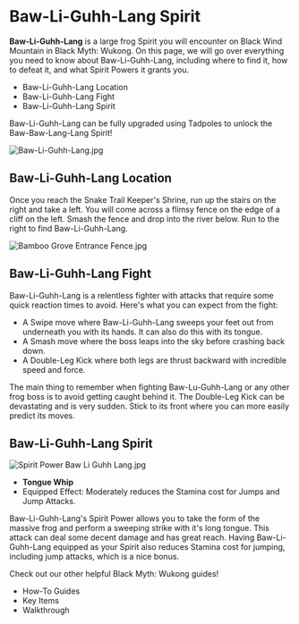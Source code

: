 # Baw-Li-Guhh-Lang Spirit

**Baw-Li-Guhh-Lang** is a large frog Spirit you will encounter on Black Wind Mountain in Black Myth: Wukong. On this page, we will go over everything you need to know about Baw-Li-Guhh-Lang, including where to find it, how to defeat it, and what Spirit Powers it grants you. 

  * Baw-Li-Guhh-Lang Location
  * Baw-Li-Guhh-Lang Fight
  * Baw-Li-Guhh-Lang Spirit

Baw-Li-Guhh-Lang can be fully upgraded using Tadpoles to unlock the Baw-Baw-Lang-Lang Spirit!

![Baw-Li-Guhh-Lang.jpg](https://oyster.ignimgs.com/mediawiki/apis.ign.com/black-myth-wukong/d/df/Baw-Li-Guhh-Lang.jpg)

## Baw-Li-Guhh-Lang Location

Once you reach the Snake Trail Keeper's Shrine, run up the stairs on the right and take a left. You will come across a flimsy fence on the edge of a cliff on the left. Smash the fence and drop into the river below. Run to the right to find Baw-Li-Guhh-Lang. 

![Bamboo Grove Entrance Fence.jpg](https://oyster.ignimgs.com/mediawiki/apis.ign.com/black-myth-wukong/c/cf/Bamboo_Grove_Entrance_Fence.jpg)

## Baw-Li-Guhh-Lang Fight

Baw-Li-Guhh-Lang is a relentless fighter with attacks that require some quick reaction times to avoid. Here's what you can expect from the fight: 

  * A Swipe move where Baw-Li-Guhh-Lang sweeps your feet out from underneath you with its hands. It can also do this with its tongue. 
  * A Smash move where the boss leaps into the sky before crashing back down.
  * A Double-Leg Kick where both legs are thrust backward with incredible speed and force.

The main thing to remember when fighting Baw-Lu-Guhh-Lang or any other frog boss is to avoid getting caught behind it. The Double-Leg Kick can be devastating and is very sudden. Stick to its front where you can more easily predict its moves. 

## Baw-Li-Guhh-Lang Spirit

![Spirit Power Baw Li Guhh Lang.jpg](https://oyster.ignimgs.com/mediawiki/apis.ign.com/black-myth-wukong/9/97/Spirit_Power_Baw_Li_Guhh_Lang.jpg)

  * **Tongue Whip**
  * Equipped Effect: Moderately reduces the Stamina cost for Jumps and Jump Attacks.

Baw-Li-Guhh-Lang's Spirit Power allows you to take the form of the massive frog and perform a sweeping strike with it's long tongue. This attack can deal some decent damage and has great reach. Having Baw-Li-Guhh-Lang equipped as your Spirit also reduces Stamina cost for jumping, including jump attacks, which is a nice bonus.   

Check out our other helpful Black Myth: Wukong guides! 

  * How-To Guides
  * Key Items
  * Walkthrough

